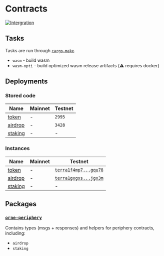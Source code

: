 # Contracts

[![Intergration](https://github.com/orne-io/contracts/actions/workflows/ci.yaml/badge.svg)](https://github.com/orne-io/contracts/actions/workflows/ci.yaml)

## Tasks

Tasks are run through [`cargo-make`](https://github.com/sagiegurari/cargo-make).

* `wasm` - build wasm
* `wasm-opti` - build optimized wasm release artifacts (⚠️ requires docker)

## Deployments

### Stored code

| Name                          | Mainnet | Testnet |
| ----------------------------- | ------- | ------- |
| [token](contracts/token/)     | -       | `2995`  |
| [airdrop](contracts/airdrop/) | -       | `3428`  |
| [staking](contracts/staking/) | -       | -       |

### Instances

| Name                          | Mainnet | Testnet                                                                                                                              |
| ----------------------------- | ------- | ------------------------------------------------------------------------------------------------------------------------------------ |
| [token](contracts/token/)     | -       | [`terra1f4mp7...gqu78`](https://finder.terra.money/testnet/address/terra1f4mp7uxaq2je5c0mrxe4akd984487lxv4nu2lsyw0gvpr6l63yqsngqu78) |
| [airdrop](contracts/airdrop/) | -       | [`terra1gxgxs...jgx3m`](https://finder.terra.money/testnet/address/terra1gxgxsn2kdw8539gq7nzlrcjyp5glp2lnaqkqyn4ur9ttmjufg70qfjgx3m) |
| [staking](contracts/staking/) | -       | -                                                                                                                                    |

## Packages

### [`orne-periphery`](packages/periphery/)

Contains types (msgs + responses) and helpers for periphery contracts, including:

* `airdrop`
* `staking`
